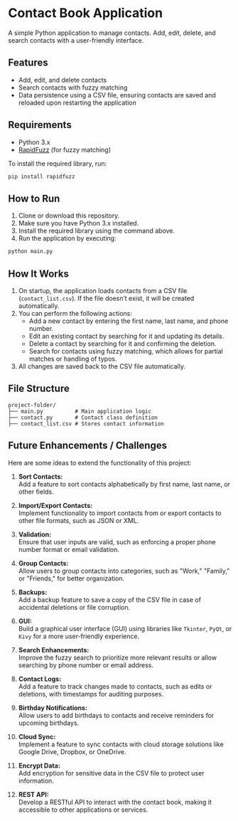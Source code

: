# Contact Book Application  
A simple Python application to manage contacts. Add, edit, delete, and search contacts with a user-friendly interface.

## Features  
- Add, edit, and delete contacts  
- Search contacts with fuzzy matching  
- Data persistence using a CSV file, ensuring contacts are saved and reloaded upon restarting the application

## Requirements  
- Python 3.x  
- [RapidFuzz](https://pypi.org/project/rapidfuzz/) (for fuzzy matching)  

To install the required library, run:  
```bash  
pip install rapidfuzz  
```

## How to Run  
1. Clone or download this repository.  
2. Make sure you have Python 3.x installed.  
3. Install the required library using the command above.  
4. Run the application by executing:  
```bash  
python main.py  
```

## How It Works  
1. On startup, the application loads contacts from a CSV file (`contact_list.csv`). If the file doesn’t exist, it will be created automatically.  
2. You can perform the following actions:  
   - Add a new contact by entering the first name, last name, and phone number.  
   - Edit an existing contact by searching for it and updating its details.  
   - Delete a contact by searching for it and confirming the deletion.  
   - Search for contacts using fuzzy matching, which allows for partial matches or handling of typos.  
3. All changes are saved back to the CSV file automatically.  

## File Structure  
```plaintext  
project-folder/  
├── main.py          # Main application logic  
├── contact.py       # Contact class definition  
├── contact_list.csv # Stores contact information  
```

## Future Enhancements / Challenges  
Here are some ideas to extend the functionality of this project:  

1. **Sort Contacts:**  
   Add a feature to sort contacts alphabetically by first name, last name, or other fields.  

2. **Import/Export Contacts:**  
   Implement functionality to import contacts from or export contacts to other file formats, such as JSON or XML.  

3. **Validation:**  
   Ensure that user inputs are valid, such as enforcing a proper phone number format or email validation.  

4. **Group Contacts:**  
   Allow users to group contacts into categories, such as "Work," "Family," or "Friends," for better organization.  

5. **Backups:**  
   Add a backup feature to save a copy of the CSV file in case of accidental deletions or file corruption.  

6. **GUI:**  
   Build a graphical user interface (GUI) using libraries like `Tkinter`, `PyQt`, or `Kivy` for a more user-friendly experience.  

7. **Search Enhancements:**  
   Improve the fuzzy search to prioritize more relevant results or allow searching by phone number or email address.  

8. **Contact Logs:**  
   Add a feature to track changes made to contacts, such as edits or deletions, with timestamps for auditing purposes.  

9. **Birthday Notifications:**  
   Allow users to add birthdays to contacts and receive reminders for upcoming birthdays.  

10. **Cloud Sync:**  
    Implement a feature to sync contacts with cloud storage solutions like Google Drive, Dropbox, or OneDrive.  

11. **Encrypt Data:**  
    Add encryption for sensitive data in the CSV file to protect user information.  

12. **REST API:**  
    Develop a RESTful API to interact with the contact book, making it accessible to other applications or services.  
